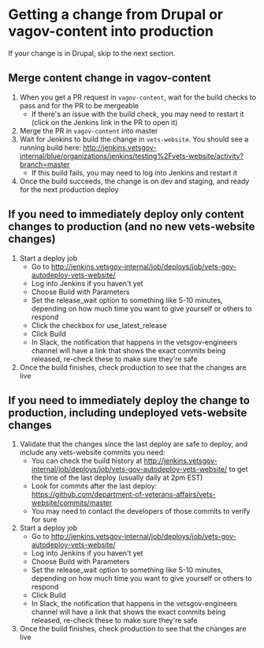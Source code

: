 # Getting a change from Drupal or vagov-content into production

If your change is in Drupal, skip to the next section.

## Merge content change in vagov-content
1. When you get a PR request in `vagov-content`, wait for the build checks to pass and for the PR to be mergeable
   - If there's an issue with the build check, you may need to restart it (click on the Jenkins link in the PR to open it)
2. Merge the PR in `vagov-content` into master
3. Wait for Jenkins to build the change in `vets-website`. You should see a running build here: http://jenkins.vetsgov-internal/blue/organizations/jenkins/testing%2Fvets-website/activity?branch=master
   - If this build fails, you may need to log into Jenkins and restart it
4. Once the build succeeds, the change is on dev and staging, and ready for the next production deploy

## If you need to immediately deploy only content changes to production (and no new vets-website changes)
1. Start a deploy job
   - Go to http://jenkins.vetsgov-internal/job/deploys/job/vets-gov-autodeploy-vets-website/
   - Log into Jenkins if you haven't yet
   - Choose Build with Parameters
   - Set the release_wait option to something like 5-10 minutes, depending on how much time you want to give yourself or others to respond
   - Click the checkbox for use_latest_release
   - Click Build
   - In Slack, the notification that happens in the vetsgov-engineers channel will have a link that shows the exact commits being released, re-check these to make sure they're safe
2. Once the build finishes, check production to see that the changes are live

## If you need to immediately deploy the change to production, including undeployed vets-website changes
1. Validate that the changes since the last deploy are safe to deploy, and include any vets-website commits you need:
   - You can check the build history at http://jenkins.vetsgov-internal/job/deploys/job/vets-gov-autodeploy-vets-website/ to get the time of the last deploy (usually daily at 2pm EST)
   - Look for commits after the last deploy: https://github.com/department-of-veterans-affairs/vets-website/commits/master
   - You may need to contact the developers of those commits to verify for sure
2. Start a deploy job
   - Go to http://jenkins.vetsgov-internal/job/deploys/job/vets-gov-autodeploy-vets-website/
   - Log into Jenkins if you haven't yet
   - Choose Build with Parameters
   - Set the release_wait option to something like 5-10 minutes, depending on how much time you want to give yourself or others to respond
   - Click Build
   - In Slack, the notification that happens in the vetsgov-engineers channel will have a link that shows the exact commits being released, re-check these to make sure they're safe
3. Once the build finishes, check production to see that the changes are live
